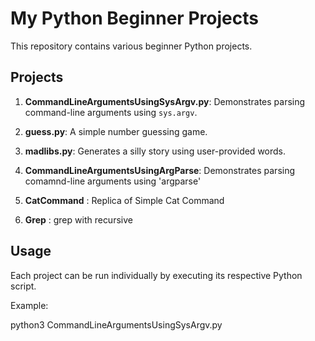 # My Python Beginner Projects

This repository contains various beginner Python projects.

## Projects

1. **CommandLineArgumentsUsingSysArgv.py**: Demonstrates parsing command-line arguments using `sys.argv`.

2. **guess.py**: A simple number guessing game.

3. **madlibs.py**: Generates a silly story using user-provided words.

4. **CommandLineArgumentsUsingArgParse**: Demonstrates parsing comamnd-line arguments using 'argparse'

5. **CatCommand** : Replica of Simple Cat Command

6. **Grep** : grep with recursive 

## Usage

Each project can be run individually by executing its respective Python script.

Example:

python3 CommandLineArgumentsUsingSysArgv.py